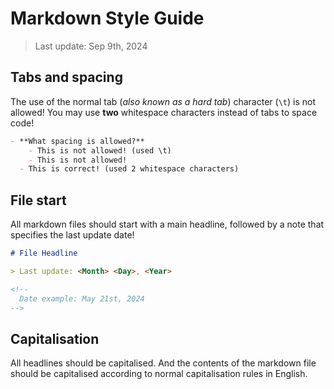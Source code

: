 # Markdown Style Guide

> Last update: Sep 9th, 2024

## Tabs and spacing

The use of the normal tab (*also known as a hard tab*) character (`\t`) is not allowed! You may use **two** whitespace characters instead of tabs to space code!


```md
- **What spacing is allowed?**
	- This is not allowed! (used \t)
    - This is not allowed!
  - This is correct! (used 2 whitespace characters)
```

## File start

All markdown files should start with a main headline, followed by a note that specifies the last update date!

```md
# File Headline

> Last update: <Month> <Day>, <Year>

<!--
  Date example: May 21st, 2024
-->
```

## Capitalisation

All headlines should be capitalised. And the contents of the markdown file should be capitalised according to normal capitalisation rules in English.
